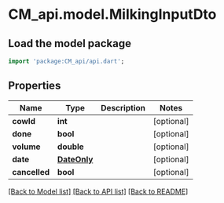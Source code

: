 # CM_api.model.MilkingInputDto

## Load the model package
```dart
import 'package:CM_api/api.dart';
```

## Properties
Name | Type | Description | Notes
------------ | ------------- | ------------- | -------------
**cowId** | **int** |  | [optional] 
**done** | **bool** |  | [optional] 
**volume** | **double** |  | [optional] 
**date** | [**DateOnly**](DateOnly.md) |  | [optional] 
**cancelled** | **bool** |  | [optional] 

[[Back to Model list]](../README.md#documentation-for-models) [[Back to API list]](../README.md#documentation-for-api-endpoints) [[Back to README]](../README.md)


